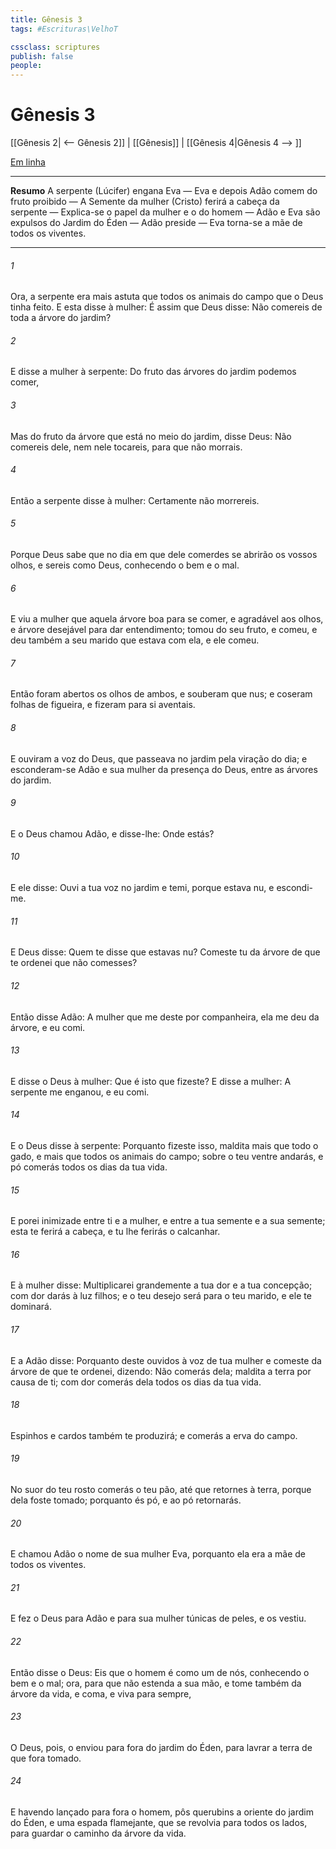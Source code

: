 ```yaml
---
title: Gênesis 3
tags: #Escrituras\VelhoT

cssclass: scriptures
publish: false
people:
---
```


# Gênesis 3
[[Gênesis 2| <-- Gênesis 2]] | [[Gênesis]] | [[Gênesis 4|Gênesis 4 --> ]]

[Em linha](https://churchofjesuschrist.org/study/scriptures/ot/gen/3?lang=por)

---
__Resumo__
A serpente (Lúcifer) engana Eva — Eva e depois Adão comem do fruto proibido — A Semente da mulher (Cristo) ferirá a cabeça da serpente — Explica-se o papel da mulher e o do homem — Adão e Eva são expulsos do Jardim do Éden — Adão preside — Eva torna-se a mãe de todos os viventes.

---
###### 1 
Ora, a serpente era mais astuta que todos os animais do campo que o  Deus tinha feito. E esta disse à mulher: É assim que Deus disse: Não comereis de toda a árvore do jardim?

###### 2 
E disse a mulher à serpente: Do fruto das árvores do jardim podemos comer,

###### 3 
Mas do fruto da árvore que está no meio do jardim, disse Deus: Não comereis dele, nem nele tocareis, para que não morrais.

###### 4 
Então a serpente disse à mulher: Certamente não morrereis.

###### 5 
Porque Deus sabe que no dia em que dele comerdes se abrirão os vossos olhos, e sereis como Deus, conhecendo o bem e o mal.

###### 6 
E viu a mulher que aquela árvore  boa para se comer, e agradável aos olhos, e árvore desejável para dar entendimento; tomou do seu fruto, e comeu, e deu também a seu marido que estava com ela, e ele comeu.

###### 7 
Então foram abertos os olhos de ambos, e souberam que  nus; e coseram folhas de figueira, e fizeram para si aventais.

###### 8 
E ouviram a voz do  Deus, que passeava no jardim pela viração do dia; e esconderam-se Adão e sua mulher da presença do  Deus, entre as árvores do jardim.

###### 9 
E o  Deus chamou Adão, e disse-lhe: Onde estás?

###### 10 
E ele disse: Ouvi a tua voz no jardim e temi, porque estava nu, e escondi-me.

###### 11 
E Deus disse: Quem te disse que estavas nu? Comeste tu da árvore de que te ordenei que não comesses?

###### 12 
Então disse Adão: A mulher que me deste por companheira, ela me deu da árvore, e eu comi.

###### 13 
E disse o  Deus à mulher: Que é isto que fizeste? E disse a mulher: A serpente me enganou, e eu comi.

###### 14 
E o  Deus disse à serpente: Porquanto fizeste isso, maldita  mais que todo o gado, e mais que todos os animais do campo; sobre o teu ventre andarás, e pó comerás todos os dias da tua vida.

###### 15 
E porei inimizade entre ti e a mulher, e entre a tua semente e a sua semente; esta te ferirá a cabeça, e tu lhe ferirás o calcanhar.

###### 16 
E à mulher disse: Multiplicarei grandemente a tua dor e a tua concepção; com dor darás à luz filhos; e o teu desejo será para o teu marido, e ele te dominará.

###### 17 
E a Adão disse: Porquanto deste ouvidos à voz de tua mulher e comeste da árvore de que te ordenei, dizendo: Não comerás dela; maldita  a terra por causa de ti; com dor comerás dela todos os dias da tua vida.

###### 18 
Espinhos e cardos também te produzirá; e comerás a erva do campo.

###### 19 
No suor do teu rosto comerás o teu pão, até que retornes à terra, porque dela foste tomado; porquanto és pó, e ao pó retornarás.

###### 20 
E chamou Adão o nome de sua mulher Eva, porquanto ela era a mãe de todos os viventes.

###### 21 
E fez o  Deus para Adão e para sua mulher túnicas de peles, e os vestiu.

###### 22 
Então disse o  Deus: Eis que o homem é como um de nós, conhecendo o bem e o mal; ora, para que não estenda a sua mão, e tome também da árvore da vida, e coma, e viva para sempre,

###### 23 
O  Deus, pois, o enviou para fora do jardim do Éden, para lavrar a terra de que fora tomado.

###### 24 
E havendo lançado para fora o homem, pôs querubins a oriente do jardim do Éden, e uma espada flamejante, que se revolvia para todos os lados, para guardar o caminho da árvore da vida.

